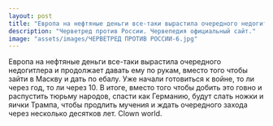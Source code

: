 ```yaml
---
layout: post
title: "Европа на нефтяные деньги все-таки вырастила очередного недогитлера"
description: "Черветред против России. Червепедия официальный сайт."
image: "assets/images/ЧЕРВЕТРЕД ПРОТИВ РОССИИ-6.jpg"
---
```

<p>Европа на нефтяные деньги все-таки вырастила очередного недогитлера и продолжает давать ему по рукам, вместо того чтобы зайти в Маскву и дать по ебалу. Уже начали готовиться к войне, то ли через год, то ли через 10. В итоге, вместо того чтобы добить это говно и распустить тюрьму народов, спасти как Германию, будут слать ножки и яички Трампа, чтобы продлить мучения и ждать очередного захода через несколько десятков лет. Clown world.</p>

